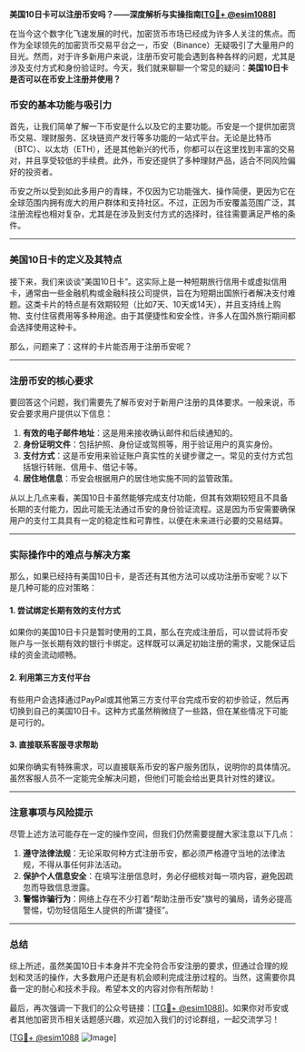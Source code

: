 **美国10日卡可以注册币安吗？——深度解析与实操指南[[TG💪+ @esim1088](https://t.me/s/esim1088)]**

在当今这个数字化飞速发展的时代，加密货币市场已经成为许多人关注的焦点。而作为全球领先的加密货币交易平台之一，币安（Binance）无疑吸引了大量用户的目光。然而，对于许多新用户来说，注册币安可能会遇到各种各样的问题，尤其是涉及支付方式和身份验证时。今天，我们就来聊聊一个常见的疑问：**美国10日卡是否可以在币安上注册并使用？**

### 币安的基本功能与吸引力

首先，让我们简单了解一下币安是什么以及它的主要功能。币安是一个提供加密货币交易、理财服务、区块链资产发行等多功能的一站式平台。无论是比特币（BTC）、以太坊（ETH），还是其他新兴的代币，你都可以在这里找到丰富的交易对，并且享受较低的手续费。此外，币安还提供了多种理财产品，适合不同风险偏好的投资者。

币安之所以受到如此多用户的青睐，不仅因为它功能强大、操作简便，更因为它在全球范围内拥有庞大的用户群体和支持社区。不过，正因为币安覆盖范围广泛，其注册流程也相对复杂，尤其是在涉及到支付方式的选择时，往往需要满足严格的条件。

---

### 美国10日卡的定义及其特点

接下来，我们来谈谈“美国10日卡”。这实际上是一种短期旅行信用卡或虚拟信用卡，通常由一些金融机构或金融科技公司提供，旨在为短期出国旅行者解决支付难题。这类卡片的特点是有效期较短（比如7天、10天或14天），并且支持线上购物、支付住宿费用等多种用途。由于其便捷性和安全性，许多人在国外旅行期间都会选择使用这种卡。

那么，问题来了：这样的卡片能否用于注册币安呢？

---

### 注册币安的核心要求

要回答这个问题，我们需要先了解币安对于新用户注册的具体要求。一般来说，币安会要求用户提供以下信息：

1. **有效的电子邮件地址**：这是用来接收确认邮件和后续通知的。
2. **身份证明文件**：包括护照、身份证或驾照等，用于验证用户的真实身份。
3. **支付方式**：这是币安用来验证账户真实性的关键步骤之一。常见的支付方式包括银行转账、信用卡、借记卡等。
4. **居住地信息**：币安会根据用户的居住地实施不同的监管政策。

从以上几点来看，美国10日卡虽然能够完成支付功能，但其有效期较短且不具备长期的支付能力，因此可能无法通过币安的身份验证流程。这是因为币安需要确保用户的支付工具具有一定的稳定性和可靠性，以便在未来进行必要的交易结算。

---

### 实际操作中的难点与解决方案

那么，如果已经持有美国10日卡，是否还有其他方法可以成功注册币安呢？以下是几种可能的应对策略：

#### 1. **尝试绑定长期有效的支付方式**
如果你的美国10日卡只是暂时使用的工具，那么在完成注册后，可以尝试将币安账户与一张长期有效的银行卡绑定。这样既可以满足初始注册的需求，又能保证后续的资金流动顺畅。

#### 2. **利用第三方支付平台**
有些用户会选择通过PayPal或其他第三方支付平台完成币安的初步验证，然后再切换到自己的美国10日卡。这种方式虽然稍微绕了一些路，但在某些情况下可能是可行的。

#### 3. **直接联系客服寻求帮助**
如果你确实有特殊需求，可以直接联系币安的客户服务团队，说明你的具体情况。虽然客服人员不一定能完全解决问题，但他们可能会给出更具针对性的建议。

---

### 注意事项与风险提示

尽管上述方法可能存在一定的操作空间，但我们仍然需要提醒大家注意以下几点：

1. **遵守法律法规**：无论采取何种方式注册币安，都必须严格遵守当地的法律法规，不得从事任何非法活动。
2. **保护个人信息安全**：在填写注册信息时，务必仔细核对每一项内容，避免因疏忽而导致信息泄露。
3. **警惕诈骗行为**：网络上存在不少打着“帮助注册币安”旗号的骗局，请务必提高警惕，切勿轻信陌生人提供的所谓“捷径”。

---

### 总结

综上所述，虽然美国10日卡本身并不完全符合币安注册的要求，但通过合理的规划和灵活的操作，大多数用户还是有机会顺利完成注册过程的。当然，这需要你具备一定的耐心和技术手段。希望本文的内容对你有所帮助！

最后，再次强调一下我们的公众号链接：[[TG💪+ @esim1088](https://t.me/s/esim1088)]。如果你对币安或者其他加密货币相关话题感兴趣，欢迎加入我们的讨论群组，一起交流学习！

[[TG💪+ @esim1088](https://t.me/s/esim1088) ![Image](https://i.postimg.cc/4NQfJmqS/Snipaste-2025-05-13-00-14-12.png)]